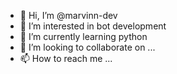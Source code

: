 - 👋 Hi, I’m @marvinn-dev
- 👀 I’m interested in bot development
- 🌱 I’m currently learning python
- 💞️ I’m looking to collaborate on ...
- 📫 How to reach me ...

<!---
marvinn-dev/marvinn-dev is a ✨ special ✨ repository because its `README.md` (this file) appears on your GitHub profile.
You can click the Preview link to take a look at your changes.
--->
